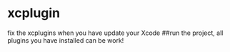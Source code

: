 # xcplugin

fix the xcplugins when you have update your Xcode
##run the project, all plugins you have installed can be work!

